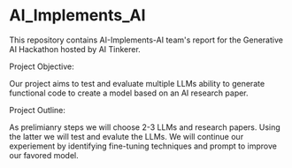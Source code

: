 # AI_Implements_AI

This repository contains AI-Implements-AI team's report for the Generative AI Hackathon hosted by AI Tinkerer.

Project Objective: 

Our project aims to test and evaluate multiple LLMs ability to generate functional code to create a model based on an AI research paper.

Project Outline: 

As prelimianry steps we will choose 2-3 LLMs and research papers. 
Using the latter we will test and evalute the LLMs. 
We will continue our experiement by identifying fine-tuning techniques and prompt to improve our favored model.



